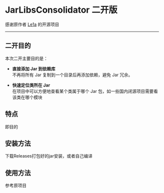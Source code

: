 # JarLibsConsolidator 二开版

感谢原作者 [Le1a](https://github.com/Le1a/JarLibsConsolidator) 的开源项目

---

## 二开目的

本次二开主要目的是：

- **直接添加 Jar 到依赖库**  
  不再将所有 Jar 复制到一个目录后再添加依赖，避免 Jar 冗余。

- **快速定位类所在 Jar**  
  在项目中可以方便地查看某个类属于哪个 Jar 包，如一些国内闭源项目需要看该类在哪个模块



## 特点

即目的



## 安装方法


下载Releases打包好的jar安装，或者自己编译



## 使用方法

参考原项目


